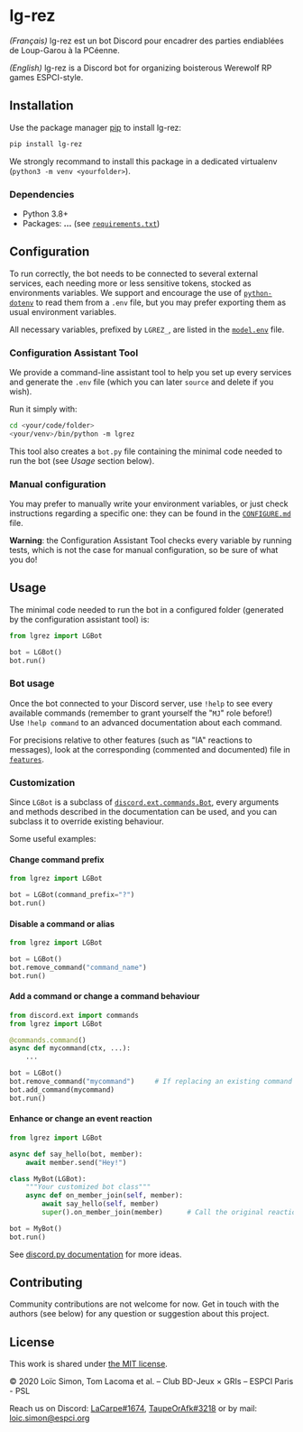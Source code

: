 # lg-rez

*(Français)* lg-rez est un bot Discord pour encadrer des parties endiablées de Loup-Garou à la PCéenne.

*(English)* lg-rez is a Discord bot for organizing boisterous Werewolf RP games ESPCI-style.



## Installation

Use the package manager [pip](https://pypi.org/project/pip/) to install lg-rez:

```bash
pip install lg-rez
```

We strongly recommand to install this package in a dedicated virtualenv (`python3 -m venv <yourfolder>`).


### Dependencies

* Python 3.8+
* Packages: **...** (see [`requirements.txt`](requirements.txt))



## Configuration

To run correctly, the bot needs to be connected to several external services, each needing more or less sensitive tokens, stocked as environments variables. We support and encourage the use of [`python-dotenv`](https://pypi.org/project/python-dotenv/) to read them from a `.env` file, but you may prefer exporting them as usual environment variables.

All necessary variables, prefixed by `LGREZ_`, are listed in the [`model.env`](model.env) file.


### Configuration Assistant Tool

We provide a command-line assistant tool to help you set up every services and generate the `.env` file (which you can later `source` and delete if you wish).

Run it simply with:

```bash
cd <your/code/folder>
<your/venv>/bin/python -m lgrez
```

This tool also creates a `bot.py` file containing the minimal code needed to run the bot (see *Usage* section below).


### Manual configuration

You may prefer to manually write your environment variables, or just check instructions regarding a specific one: they can be found in the [`CONFIGURE.md`](CONFIGURE.md) file.

**Warning**: the Configuration Assistant Tool checks every variable by running tests, which is not the case for manual configuration, so be sure of what you do!



## Usage

The minimal code needed to run the bot in a configured folder (generated by the configuration assistant tool) is:

```py
from lgrez import LGBot

bot = LGBot()
bot.run()
```

### Bot usage

Once the bot connected to your Discord server, use `!help` to see every available commands (remember to grant yourself the "`MJ`" role before!) \
Use `!help command` to an advanced documentation about each command.

For precisions relative to other features (such as "IA" reactions to messages), look at the corresponding (commented and documented) file in [`features`](features).


### Customization

Since `LGBot` is a subclass of [`discord.ext.commands.Bot`](https://discordpy.readthedocs.io/en/latest/ext/commands/api.html#bot), every arguments and methods described in the documentation can be used, and you can subclass it to override existing behaviour.

Some useful examples:

#### Change command prefix

```py
from lgrez import LGBot

bot = LGBot(command_prefix="?")
bot.run()
```

#### Disable a command or alias

```py
from lgrez import LGBot

bot = LGBot()
bot.remove_command("command_name")
bot.run()
```

#### Add a command or change a command behaviour

```py
from discord.ext import commands
from lgrez import LGBot

@commands.command()
async def mycommand(ctx, ...):
    ...

bot = LGBot()
bot.remove_command("mycommand")     # If replacing an existing command
bot.add_command(mycommand)
bot.run()
```

#### Enhance or change an event reaction

```py
from lgrez import LGBot

async def say_hello(bot, member):
    await member.send("Hey!")

class MyBot(LGBot):
    """Your customized bot class"""
    async def on_member_join(self, member):
        await say_hello(self, member)
        super().on_member_join(member)      # Call the original reaction

bot = MyBot()
bot.run()
```

See [discord.py documentation](https://discordpy.readthedocs.io/) for more ideas.



## Contributing

Community contributions are not welcome for now. Get in touch with the authors (see below) for any question or suggestion about this project.



## License
This work is shared under [the MIT license](LICENSE).

© 2020 Loïc Simon, Tom Lacoma et al. – Club BD-Jeux × GRIs – ESPCI Paris - PSL

Reach us on Discord: [LaCarpe#1674](https://discordapp.com/users/264482202966818825), [TaupeOrAfk#3218](https://discordapp.com/users/176763552202358785) or by mail: [loic.simon@espci.org](mailto:loic.simon@espci.org)

